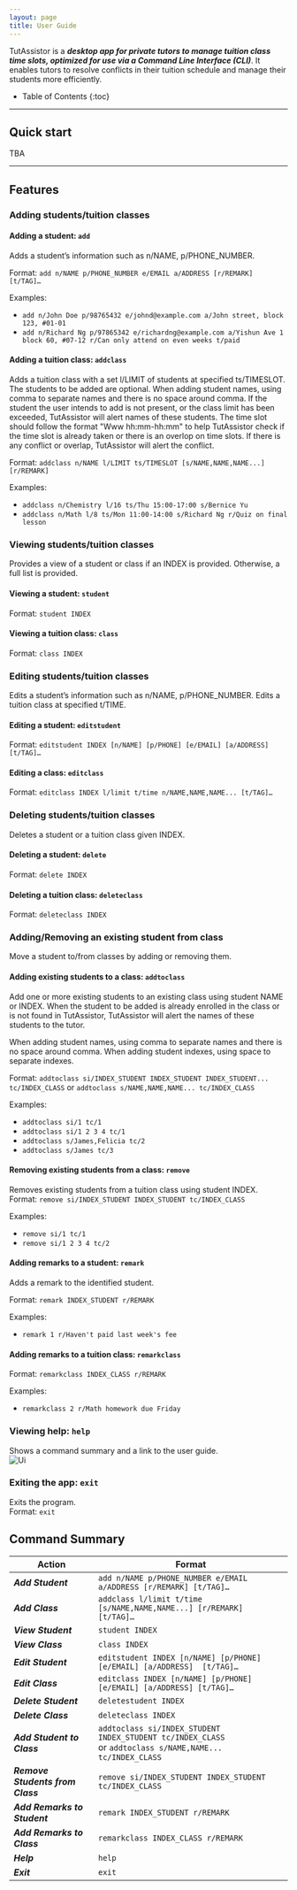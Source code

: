```yaml
---
layout: page
title: User Guide
---
```


TutAssistor is a ***desktop app for private tutors to manage tuition class time slots, optimized for use via a Command Line Interface (CLI)***. It enables tutors to resolve conflicts in their tuition schedule and manage their students more efficiently.

* Table of Contents
{:toc}

--------------------------------------------------------------------------------------------------------------------

## Quick start

TBA

--------------------------------------------------------------------------------------------------------------------

## Features

### Adding students/tuition classes
#### Adding a student: `add`
Adds a student’s information such as n/NAME, p/PHONE_NUMBER. 

Format: `add n/NAME p/PHONE_NUMBER e/EMAIL a/ADDRESS [r/REMARK] [t/TAG]…`

Examples:
- `add n/John Doe p/98765432 e/johnd@example.com a/John street, block 123, #01-01`
- `add n/Richard Ng p/97865342 e/richardng@example.com a/Yishun Ave 1 block 60, #07-12 r/Can only attend on even weeks t/paid`

#### Adding a tuition class: `addclass`
Adds a tuition class with a set l/LIMIT of students at specified ts/TIMESLOT.
The students to be added are optional. When adding student names, using comma to separate names and there is no space around comma.
If the student the user intends to add is not present, or the class limit has 
been exceeded, TutAssistor will alert names of these students. The time slot should follow the 
format "Www hh:mm-hh:mm" to help TutAssistor check if the time slot is already taken or there is an overlop
on time slots. If there is any conflict or overlap, TutAssistor will alert the conflict.

Format: `addclass n/NAME l/LIMIT ts/TIMESLOT [s/NAME,NAME,NAME...] [r/REMARK]`

Examples:
- `addclass n/Chemistry l/16 ts/Thu 15:00-17:00 s/Bernice Yu`
- `addclass n/Math l/8 ts/Mon 11:00-14:00 s/Richard Ng r/Quiz on final lesson`

### Viewing students/tuition classes
Provides a view of a student or class if an INDEX is provided. Otherwise, a full list is provided.

#### Viewing a student: `student`
Format: `student INDEX`

#### Viewing a tuition class: `class`
Format: `class INDEX`

### Editing students/tuition classes
Edits a student’s information such as n/NAME, p/PHONE_NUMBER. 
Edits a tuition class at specified t/TIME.

#### Editing a student: `editstudent`
Format: `editstudent INDEX [n/NAME] [p/PHONE] [e/EMAIL] [a/ADDRESS] [t/TAG]…`

#### Editing a class: `editclass`
Format: `editclass INDEX l/limit t/time n/NAME,NAME,NAME... [t/TAG]…`


### Deleting students/tuition classes
Deletes a student or a tuition class given INDEX.

#### Deleting a student: `delete`
Format: `delete INDEX`

#### Deleting a tuition class: `deleteclass`
Format: `deleteclass INDEX`

### Adding/Removing an existing student from class
Move a student to/from classes by adding or removing them.

#### Adding existing students to a class: `addtoclass`
Add one or more existing students to an existing class using student NAME or INDEX.
When the student to be added is already enrolled in the class or is not found in TutAssistor, TutAssistor will alert the
names of these students to the tutor.

When adding student names, using comma to separate names and there is no space around comma.
When adding student indexes, using space to separate indexes.

Format: `addtoclass si/INDEX_STUDENT INDEX_STUDENT INDEX_STUDENT... tc/INDEX_CLASS` 
or `addtoclass s/NAME,NAME,NAME... tc/INDEX_CLASS`

Examples:
- `addtoclass si/1 tc/1`
- `addtoclass si/1 2 3 4 tc/1`
- `addtoclass s/James,Felicia tc/2`
- `addtoclass s/James tc/3`

#### Removing existing students from a class: `remove`
Removes existing students from a tuition class using student INDEX.
Format: `remove si/INDEX_STUDENT INDEX_STUDENT tc/INDEX_CLASS`

Examples:
- `remove si/1 tc/1`
- `remove si/1 2 3 4 tc/2`

#### Adding remarks to a student: `remark`
Adds a remark to the identified student.

Format: `remark INDEX_STUDENT r/REMARK`

Examples:
- `remark 1 r/Haven't paid last week's fee`

#### Adding remarks to a tuition class: `remarkclass`
Format: `remarkclass INDEX_CLASS r/REMARK`

Examples:
- `remarkclass 2 r/Math homework due Friday`

### Viewing help: `help`
Shows a command summary and a link to the user guide. <br>
![Ui](images/helpWindow.png)


### Exiting the app: `exit`
Exits the program.<br>
Format: `exit`

## Command Summary

Action | Format
--------|------------------
***Add Student*** | `add n/NAME p/PHONE_NUMBER e/EMAIL a/ADDRESS [r/REMARK] [t/TAG]…`
***Add Class*** | `addclass l/limit t/time [s/NAME,NAME,NAME...] [r/REMARK] [t/TAG]…`
***View Student*** | `student INDEX`
***View Class*** | `class INDEX`
***Edit Student*** | `editstudent INDEX [n/NAME] [p/PHONE] [e/EMAIL] [a/ADDRESS]  [t/TAG]…`
***Edit Class*** | `editclass INDEX [n/NAME] [p/PHONE] [e/EMAIL] [a/ADDRESS] [t/TAG]…`
***Delete Student*** | `deletestudent INDEX`
***Delete Class*** | `deleteclass INDEX`
***Add Student to Class*** | `addtoclass si/INDEX_STUDENT INDEX_STUDENT tc/INDEX_CLASS` <br /> or `addtoclass s/NAME,NAME... tc/INDEX_CLASS`
***Remove Students from Class*** | `remove si/INDEX_STUDENT INDEX_STUDENT tc/INDEX_CLASS`
***Add Remarks to Student*** | `remark INDEX_STUDENT r/REMARK`
***Add Remarks to Class*** | `remarkclass INDEX_CLASS r/REMARK`
***Help*** | `help`
***Exit*** | `exit`


